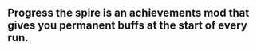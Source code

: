 ## Progress the spire is an achievements mod that gives you permanent buffs at the start of every run.